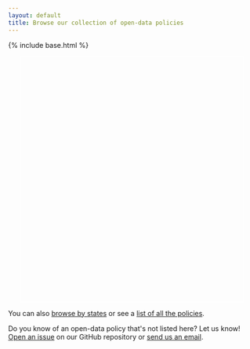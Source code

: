 ```yaml
---
layout: default
title: Browse our collection of open-data policies
---
```


{% include base.html %}

<script>

// This code is generally a mess and needs cleanup
// It was adapted from a past version

var docs = {};
{% for doc in site.documents %}
  {% assign docplace = doc.place %}
  if (!('{{docplace}}' in docs)) {
    docs['{{docplace}}'] = [];
  }
  var doc_vars = {
    'year': '{{doc.year}}',
    'means': '{{doc.legal_custom}}',
    'doc_page_url': '{{doc.url}}',
    'external_url': '{{doc.policy_url}}'
  };
  docs['{{docplace}}'].push(doc_vars);
{% endfor %}

console.log(docs);

var data = [];

{% for place in site.places %}
  {% if place.x && place.y && (place.type === 'local') %}
    data.push({
      properties: {
        'title': '{{place.title}}',
        'states': '{{place.states | join: '-' }}',
        'docs': docs['{{place.place}}'],
        'place_url': '{{place.url}}'
        // 'Year': '{{document.year}}',
        // 'Legal Means': '{{place.legal_custom}}',
        // 'Policy URL': '{{place.policy_url}}',
        // 'State': '',  // Temporary
        // // 'State': '{{document.map.properties.state}}',
        // // 'State Name': '{{document.map.properties.statename}}',
        // 'City': '{{place.place}}',  // Temporary
        // 'WWC': {{place.wwc}}
      },
      geometry: {
        type: 'Point',
        coordinates: [
          {{place.x}},
          {{place.y}}
        ]
      }
    });
  {% endif %}
{% endfor %}

function show_map(data) {
  console.log(data);

  // (This part isn't necessary anymore because we're not including state shapes)
  // // gets the locations in the geoJSON that have a city property
  // var locations = [];
  // $.each(data, function(key, val) {
  //   if (val['properties'].hasOwnProperty('City') && val['properties']['City'] != '') {
  //     locations.push(val);
  //   }
  // });
  var locations = data;

  // set up map
  var map = L.map('mapid').setView([38, -97], 4);
  var mapLink = '<a href="http://openstreetmap.org">OpenStreetMap</a>';
  L.tileLayer('http://{s}.tile.openstreetmap.org/{z}/{x}/{y}.png', {
    attribution: '&copy; ' + mapLink + ' Contributors',
    maxZoom: 18
  }).addTo(map);

  // set up icons for markers
  var wwcIcon = L.icon({ iconUrl: '{{base}}/assets/images/pin-wwc.png', iconSize: [24, 38] });
  var odpIcon = L.icon({ iconUrl: '{{base}}/assets/images/pin.png', iconSize: [24, 38]});

  // iterate over locations in geoJSON which have cities (previously extracted above) and create markers
  // on the map. The coordinates are flipped because of translation from lat/lng to x/y coordinates.
  for (var i = 0; i < locations.length; i++) {
    // determine which icon to use based on property in geoJSON using ternary operator (shorthand if/else)
    // var icon = locations[i]['properties']['WWC'] ? wwcIcon : odpIcon;
    var icon = odpIcon;
    // get coordinates of location.
    var coords = locations[i]['geometry']['coordinates'];
    // var mapPinDate = "<time class=\"leaflet-map-date\" datatime=\"" + locations[i]['properties']['Date'] + "\">" + locations[i]['properties']['Date'] + "</time>";
    // var mapPinDate = locations[i]['properties']['Year'];
    // var mapPinLinkPolicyURL = "<a class=\"ref-map\" target=\"_blank\" href=\"" + locations[i]['properties']['Policy URL'] + "\">" + locations[i]['properties']['Legal Means'] + " <img class=\"ref-map-link\" src=\"{{base}}/assets//images/arrow-right-redx020.png\" alt=\"Go to WWC Reference Document\" /></a>";

    // List of documents for this place
    var place_docs = locations[i].properties.docs;
    place_docs.sort(function (a, b) {
      return b.year - a.year;
    });

    // Generate title and list of docs (and links) for this place's pop-up box
    var pin_title = '<h1 class="map-pin-h1">' + locations[i].properties.title + ', ' + locations[i].properties.states + '</h1>';
    var pin_list = '';
    for (var j = 0; j < place_docs.length; j++) {
      var doc = place_docs[j];
      pin_list += ('<p><a href="' + doc.doc_page_url + '">' + doc.means + ' (' + doc.year + ')</a></p>');
    }
    var pin_content = "<div class=\"map-pin-content\">" + pin_title + pin_list + "</div>";

    // create marker at specified coordinates (swapped to convert lat/lng to x/y) and add popup on click.
    // var marker = L.marker([coords[1], coords[0]], {icon: icon}).bindPopup('<a href="' + locations[i]['properties']['Policy URL'] + '">Policy Link</a>').addTo(map);
    var marker = L.marker([coords[1], coords[0]], {icon: icon}).bindPopup(pin_content).addTo(map);
  }
}

$(document).ready(function () {
/*
  // url to get geoJSON from
  var jsonURL = "{{base}}/assets/js/locations.geojson";
  // get the getJSON from url
  $.getJSON(jsonURL, show_map);
*/
show_map(data);
});

</script>
<div style="padding:0 25px;"><div id="mapid" style="border:1px solid #fff; width:100%; height:500px;"></div></div>

You can also [browse by states](/states/) or see a [list of all the policies](/all/).

Do you know of an open-data policy that's not listed here? Let us know! [Open an issue](https://github.com/sunlightpolicy/opendatapoliciesstatic/issues) on our GitHub repository or [send us an email](mailto:opendatadecoded@gmail.com).
